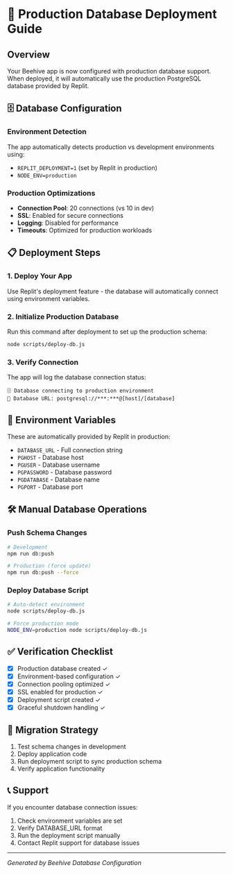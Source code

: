 # 🚀 Production Database Deployment Guide

## Overview
Your Beehive app is now configured with production database support. When deployed, it will automatically use the production PostgreSQL database provided by Replit.

## 🗄️ Database Configuration

### Environment Detection
The app automatically detects production vs development environments using:
- `REPLIT_DEPLOYMENT=1` (set by Replit in production)
- `NODE_ENV=production`

### Production Optimizations
- **Connection Pool**: 20 connections (vs 10 in dev)
- **SSL**: Enabled for secure connections
- **Logging**: Disabled for performance
- **Timeouts**: Optimized for production workloads

## 📋 Deployment Steps

### 1. Deploy Your App
Use Replit's deployment feature - the database will automatically connect using environment variables.

### 2. Initialize Production Database
Run this command after deployment to set up the production schema:
```bash
node scripts/deploy-db.js
```

### 3. Verify Connection
The app will log the database connection status:
```
🗄️ Database connecting to production environment
🔗 Database URL: postgresql://***:***@[host]/[database]
```

## 🔐 Environment Variables
These are automatically provided by Replit in production:
- `DATABASE_URL` - Full connection string
- `PGHOST` - Database host
- `PGUSER` - Database username  
- `PGPASSWORD` - Database password
- `PGDATABASE` - Database name
- `PGPORT` - Database port

## 🛠️ Manual Database Operations

### Push Schema Changes
```bash
# Development
npm run db:push

# Production (force update)
npm run db:push --force
```

### Deploy Database Script
```bash
# Auto-detect environment
node scripts/deploy-db.js

# Force production mode
NODE_ENV=production node scripts/deploy-db.js
```

## ✅ Verification Checklist

- [x] Production database created ✓
- [x] Environment-based configuration ✓  
- [x] Connection pooling optimized ✓
- [x] SSL enabled for production ✓
- [x] Deployment script created ✓
- [x] Graceful shutdown handling ✓

## 🔄 Migration Strategy
1. Test schema changes in development
2. Deploy application code
3. Run deployment script to sync production schema
4. Verify application functionality

## 📞 Support
If you encounter database connection issues:
1. Check environment variables are set
2. Verify DATABASE_URL format
3. Run the deployment script manually
4. Contact Replit support for database issues

---
*Generated by Beehive Database Configuration*
